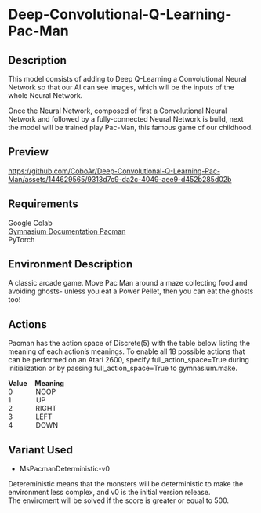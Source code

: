 # Deep-Convolutional-Q-Learning-Pac-Man

## Description

This model consists of adding to Deep Q-Learning a Convolutional Neural Network so that our AI can see images, which will be the inputs of the whole Neural Network.

Once the Neural Network, composed of first a Convolutional Neural Network and followed by a fully-connected Neural Network is build, next the model will be trained play Pac-Man, this famous game of our childhood.

## Preview
https://github.com/CoboAr/Deep-Convolutional-Q-Learning-Pac-Man/assets/144629565/9313d7c9-da2c-4049-aee9-d452b285d02b

## Requirements 
 Google Colab       
 [Gymnasium Documentation Pacman](https://gymnasium.farama.org/environments/atari/pacman/)      
 PyTorch   
 
## Environment Description

A classic arcade game. Move Pac Man around a maze collecting food and avoiding ghosts- unless you eat a Power Pellet, then you can eat the ghosts too!

## Actions
Pacman has the action space of Discrete(5) with the table below listing the meaning of each action’s meanings. To enable all 18 possible actions that can be performed on an Atari 2600, specify full_action_space=True during initialization or by passing full_action_space=True to gymnasium.make.   

<b>Value</b> &nbsp;&nbsp;   <b>Meaning</b>      
 0&nbsp;&nbsp;&nbsp;&nbsp;&nbsp;&nbsp;&nbsp;&nbsp;&nbsp;&nbsp;&nbsp;&nbsp;NOOP        
 1&nbsp;&nbsp;&nbsp;&nbsp;&nbsp;&nbsp;&nbsp;&nbsp;&nbsp;&nbsp;&nbsp;&nbsp;&nbsp;UP      
 2&nbsp;&nbsp;&nbsp;&nbsp;&nbsp;&nbsp;&nbsp;&nbsp;&nbsp;&nbsp;&nbsp;&nbsp;RIGHT       
 3&nbsp;&nbsp;&nbsp;&nbsp;&nbsp;&nbsp;&nbsp;&nbsp;&nbsp;&nbsp;&nbsp;&nbsp;LEFT      
 4&nbsp;&nbsp;&nbsp;&nbsp;&nbsp;&nbsp;&nbsp;&nbsp;&nbsp;&nbsp;&nbsp;&nbsp;DOWN    

 ## Variant Used
 <ul>
   <li>MsPacmanDeterministic-v0</li>
 </ul>

 Detereministic means that the monsters will be deterministic to make the environment less complex, and v0 is the initial version release.   
 The enviroment will be solved if the score is greater or equal to 500.
